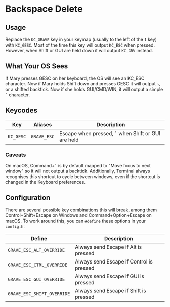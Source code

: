 # Backspace Delete

## Usage

Replace the `KC_GRAVE` key in your keymap (usually to the left of the `1` key) with `KC_GESC`. Most of the time this key will output `KC_ESC` when pressed. However, when Shift or GUI are held down it will output `KC_GRV` instead.

## What Your OS Sees

If Mary presses GESC on her keyboard, the OS will see an KC_ESC character. Now if Mary holds Shift down and presses GESC it will output `~`, or a shifted backtick. Now if she holds GUI/CMD/WIN, it will output a simple <code>&#96;</code> character.

## Keycodes

|Key      |Aliases    |Description                                                       |
|---------|-----------|------------------------------------------------------------------|
|`KC_GESC`|`GRAVE_ESC`|Escape when pressed, <code>&#96;</code> when Shift or GUI are held|

### Caveats

On macOS, Command+<code>&#96;</code> is by default mapped to "Move focus to next window" so it will not output a backtick. Additionally, Terminal always recognises this shortcut to cycle between windows, even if the shortcut is changed in the Keyboard preferences.

## Configuration

There are several possible key combinations this will break, among them Control+Shift+Escape on Windows and Command+Option+Escape on macOS. To work around this, you can `#define` these options in your `config.h`:

|Define                    |Description                              |
|--------------------------|-----------------------------------------|
|`GRAVE_ESC_ALT_OVERRIDE`  |Always send Escape if Alt is pressed     |
|`GRAVE_ESC_CTRL_OVERRIDE` |Always send Escape if Control is pressed |
|`GRAVE_ESC_GUI_OVERRIDE`  |Always send Escape if GUI is pressed     |
|`GRAVE_ESC_SHIFT_OVERRIDE`|Always send Escape if Shift is pressed   |

